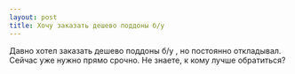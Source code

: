 ```yaml
---
layout: post 
title: Хочу заказать дешево поддоны б/у  
--- 
```

Давно хотел заказать дешево поддоны б/у , но постоянно откладывал. Сейчас уже нужно прямо срочно. Не знаете, к кому лучше обратиться?